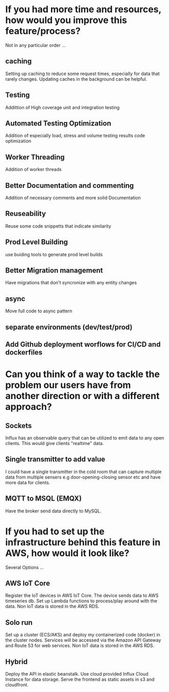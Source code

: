 # If you had more time and resources, how would you improve this feature/process?
Not in any particular order ...
## caching
Setting up caching to reduce some request times, especially for data that rarely changes. Updating caches in the background can be helpful.

## Testing
Addittion of High coverage unit and integration testing

## Automated Testing Optimization
Addition of especially load, stress and volume testing results code optimization

## Worker Threading
Addition of worker threads

## Better Documentation and commenting
Addition of necessary comments and more solid Documentation

## Reuseability
Reuse some code snippetts that indicate similarity


## Prod Level Building
use buiding tools to generate prod level builds

## Better Migration management
Have migrations that don't syncronize with any entity changes

## async
Move full code to async pattern

## separate environments (dev/test/prod)

## Add Github deployment worflows for CI/CD and dockerfiles

# Can you think of a way to tackle the problem our users have from another direction or with a different approach?

## Sockets
Influx has an observable query that can be utilized to emit data to any open clients. This would give clients "realtime" data.

## Single transmitter to add value
I could have a single transmitter in the cold room that can capture multiple data from multiple sensers e.g door-opening-closing sensor etc and have more data for clients.

## MQTT to MSQL (EMQX)
Have the broker send data directly to MySQL.


# If you had to set up the infrastructure behind this feature in AWS, how would it look like?

Several Options ...

## AWS IoT Core
Register the IoT devices in AWS IoT Core. The device sends data to AWS timeseries db. Set up Lambda functions to process/play around with the data. Non IoT data is stored in the AWS RDS.

## Solo run
Set up a cluster (ECS/AKS) and deploy my containerized code (docker) in the cluster nodes. Services will be accessed via the Amazon API Gateway and Route 53 for web services. Non IoT data is stored in the AWS RDS.

## Hybrid
Deploy the API in elastic beanstalk. Use cloud provided Influx Cloud Instance for data storage. Serve the frontend as static assets in s3 and cloudfront.